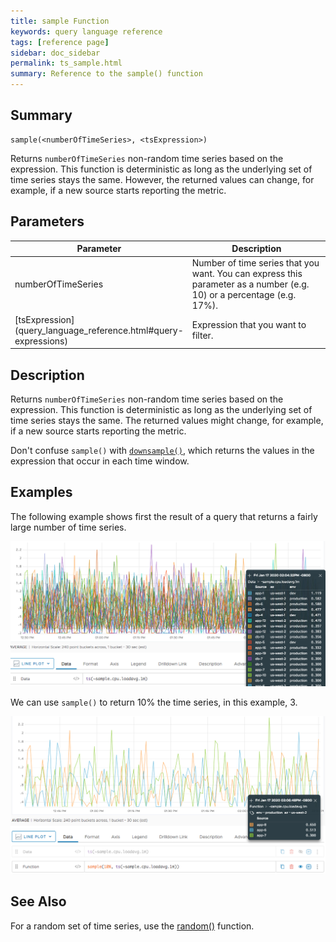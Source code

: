 ```yaml
---
title: sample Function
keywords: query language reference
tags: [reference page]
sidebar: doc_sidebar
permalink: ts_sample.html
summary: Reference to the sample() function
---
```

## Summary
```
sample(<numberOfTimeSeries>, <tsExpression>)
```
Returns `numberOfTimeSeries` non-random time series based on the expression. This function is deterministic as long as the underlying set of time series stays the same. However, the returned values can change, for example, if a new source starts reporting the metric.

## Parameters
<table>
<tbody>
<thead>
<tr><th width="20%">Parameter</th><th width="80%">Description</th></tr>
</thead>
<tr>
<td>numberOfTimeSeries</td>
<td>Number of time series that you want. You can express this parameter as a number (e.g. 10) or a percentage (e.g. 17%). </td></tr>
<tr>
<td markdown="span"> [tsExpression](query_language_reference.html#query-expressions)</td>
<td>Expression that you want to filter.</td>
</tr>
</tbody>
</table>

## Description

Returns `numberOfTimeSeries` non-random time series based on the expression. This function is deterministic as long as the underlying set of time series stays the same. The returned values might change, for example, if a new source starts reporting the metric.

Don't confuse `sample()` with  [`downsample()`](ts_downsample.html), which returns the values in the expression that occur in each time window.

## Examples

The following example shows first the result of a query that returns a fairly large number of time series.

![metric for sample function](images/ts_sample_before.png)

We can use `sample()` to return 10% the time series, in this example, 3.  

![sample cpu load average](images/ts_sample.png)

## See Also

For a random set of time series, use the [random()](ts_random.html) function.
